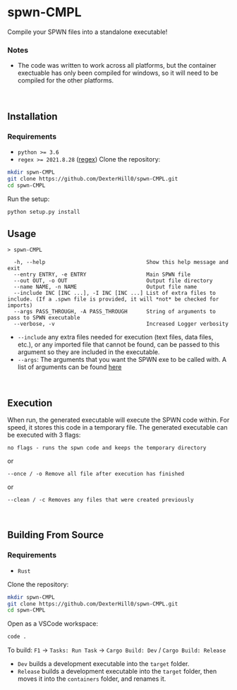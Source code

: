 # spwn-CMPL
Compile your SPWN files into a standalone executable!

### Notes
* The code was written to work across all platforms, but the container exectuable has only been compiled for windows, so it will need to be compiled for the other platforms.
<br>

## Installation
### Requirements
* `python >= 3.6`
* `regex >= 2021.8.28` ([regex](https://pypi.org/project/regex/))
Clone the repository:
```bash
mkdir spwn-CMPL
git clone https://github.com/DexterHill0/spwn-CMPL.git
cd spwn-CMPL
```
Run the setup:
```bash
python setup.py install
```

## Usage
```
> spwn-CMPL

  -h, --help                                Show this help message and exit
  --entry ENTRY, -e ENTRY                   Main SPWN file
  --out OUT, -o OUT                         Output file directory
  --name NAME, -n NAME                      Output file name
  --include INC [INC ...], -I INC [INC ...] List of extra files to include. (If a .spwn file is provided, it will *not* be checked for imports)
  --args PASS_THROUGH, -A PASS_THROUGH      String of arguments to pass to SPWN executable
  --verbose, -v                             Increased Logger verbosity
```
* `--include` any extra files needed for execution (text files, data files, etc.), or any imported file that cannot be found, can be passed to this argument so they are included in the executable.
* `--args`: The arguments that you want the SPWN exe to be called with. A list of arguments can be found [here](https://github.com/Spu7Nix/SPWN-language#flags)

<br>

## Execution
When run, the generated executable will execute the SPWN code within. For speed, it stores this code in a temporary file. The generated executable can be executed with 3 flags:
```
no flags - runs the spwn code and keeps the temporary directory
```
or
```
--once / -o Remove all file after execution has finished
```
or
```
--clean / -c Removes any files that were created previously
```
<br>

## Building From Source
### Requirements
* `Rust`

Clone the repository:
```bash
mkdir spwn-CMPL
git clone https://github.com/DexterHill0/spwn-CMPL.git
cd spwn-CMPL
```
Open as a VSCode workspace:
```bash
code .
```
To build:
`F1` -> `Tasks: Run Task` -> `Cargo Build: Dev` / `Cargo Build: Release`
* `Dev` builds a development executable into the `target` folder.
* `Release` builds a development executable into the `target` folder, then moves it into the `containers` folder, and renames it.

